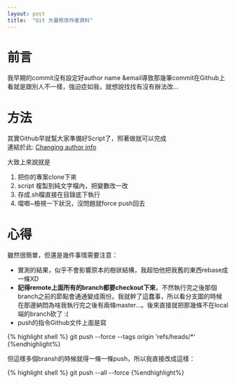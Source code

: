 ```yaml
---
layout: post
title:  "Git 大量修改作者資料"
---
```


# 前言 #
我早期的commit沒有設定好author name &email導致那幾筆commit在Github上看就是跟別人不一樣，強迫症如我，就想說找找有沒有辦法改...

# 方法 #
其實Github早就幫大家準備好Script了，照著做就可以完成  
連結於此:
[Changing author info](https://help.github.com/articles/changing-author-info/#platform-windows "Changing author info")

大致上來說就是

1. 把你的專案clone下來
2. script 複製到純文字檔內，把變數改一改
3. 存成.sh檔直接在目錄底下執行
4. 噹啷~檢視一下狀況，沒問題就force push回去

# 心得 #

雖然很簡單，但還是幾件事情需要注意：

- 實測的結果，似乎不會影響原本的樹狀結構，我超怕他把我舊的東西rebase成一條XD
- **記得remote上面所有的branch都要checkout下來**，不然執行完之後那個branch之前的節點會通通變成兩份。我就幹了這蠢事，所以看分支圖的時候在那邊納悶為啥我執行完之後有兩條master...。後來直接就把那幾條不在local端的branch砍了 :(
- push的指令Github文件上面是寫

{% highlight shell %}
git push --force --tags origin 'refs/heads/*'
{%endhighlight%}

但這樣多個bransh的時候就得一條一條push，所以我直接改成這樣：

{% highlight shell %}
git push --all --force
{%endhighlight%}